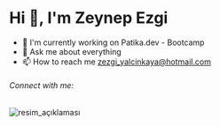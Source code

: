 # Hi 👋, I'm Zeynep Ezgi

- 🔭 I'm currently working on Patika.dev - Bootcamp
- 💬 Ask me about everything
- 📫 How to reach me zezgi_yalcinkaya@hotmail.com

###### Connect with me:
![resim_açıklaması](https://seeklogo.com/vector-logo/157910/linkedin)

<!--
**Zezgims/Zezgims** is a ✨ _special_ ✨ repository because its `README.md` (this file) appears on your GitHub profile.

Here are some ideas to get you started:

- 🔭 I’m currently working on ...
- 🌱 I’m currently learning ...
- 👯 I’m looking to collaborate on ...
- 🤔 I’m looking for help with ...
- 💬 Ask me about ...
- 📫 How to reach me: ...
- 😄 Pronouns: ...
- ⚡ Fun fact: ...
-->
